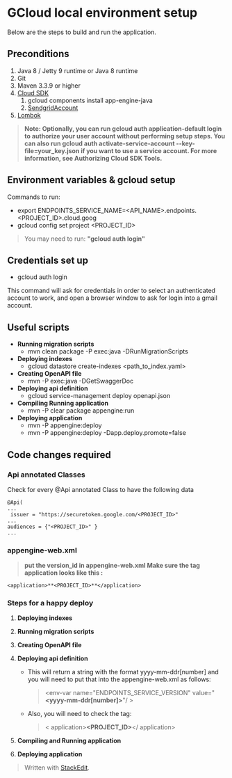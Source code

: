 # GCloud local environment setup

Below are the steps to build and run the application.

## Preconditions
1. Java 8 / Jetty 9 runtime or Java 8 runtime
2. Git
3. Maven 3.3.9 or higher
4.  [Cloud SDK](https://cloud.google.com/sdk/docs/)
	1. gcloud components install app-engine-java
	2. [SendgridAccount](https://console.cloud.google.com/launcher/details/sendgrid-app/sendgrid-email)
5. [Lombok](https://projectlombok.org/download)

> **Note: Optionally, you can run gcloud auth application-default login to authorize your user account without performing setup steps. You can  also run gcloud auth activate-service-account --key-file=your_key.json if you want to use a service account. For more information, see Authorizing Cloud SDK Tools.**

## Environment variables & gcloud setup
Commands to run:

* export ENDPOINTS_SERVICE_NAME=<API_NAME>.endpoints.<PROJECT_ID>.cloud.goog
* gcloud config set project <PROJECT_ID>
> You may need to run: **"gcloud auth login"**

## Credentials set up

* gcloud auth login

This command will ask for credentials in order to select an authenticated account to work, and open a browser window to ask for login into a gmail account.

## Useful scripts
* **Running migration scripts**
	* mvn clean package -P<profile> exec:java -DRunMigrationScripts
* **Deploying indexes**
	* gcloud datastore create-indexes <path_to_index.yaml>
* **Creating OpenAPI file**
	* mvn -P<profile> exec:java -DGetSwaggerDoc 
* **Deploying api definition**
	* gcloud service-management deploy openapi.json
 * **Compiling Running application**
	* mvn -P<profile> clear package appengine:run
* **Deploying application**
	* mvn -P<profile> appengine:deploy
	* mvn  -P<profile> appengine:deploy -Dapp.deploy.promote=false

## Code changes required

### Api annotated Classes
Check for every @Api annotated Class to have the following data

    @Api(
    ...
     issuer = "https://securetoken.google.com/<PROJECT_ID>"
    ...
    audiences = {"<PROJECT_ID>" }
    ...

### appengine-web.xml
> **put the version_id in appengine-web.xml
Make sure the tag application looks like this :**

    <application>**<PROJECT_ID>**</application>

### Steps for a happy deploy
1. **Deploying indexes**
2. **Running migration scripts**
3. **Creating OpenAPI file**
4. **Deploying api definition**
	* This will return a string with the format yyyy-mm-ddr[number] and you will need to put that into the appengine-web.xml as follows:

		> <env-var name="ENDPOINTS_SERVICE_VERSION" value="**<yyyy-mm-ddr[number]>**"/  >
	* Also, you will need to check the tag:
		> < application>**<PROJECT_ID>**</ application>

5. **Compiling and Running application**
6. **Deploying application**

> Written with [StackEdit](https://stackedit.io/).
